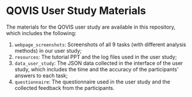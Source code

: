# QOVIS User Study Materials

The materials for the QOVIS user study are available in this repository, which includes the following:

1. `webpage_screenshots`: Screenshots of all 9 tasks (with different analysis methods) in our user study;
2. `resources`: The tutorial PPT and the log files used in the user study;
3. `data_user_study`: The JSON data collected in the interface of the user study, which includes the time and the accuracy of the participants' answers to each task;
4. `questionnaire`: The questionnaire used in the user study and the collected feedback from the participants.